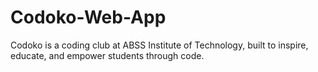 # Codoko-Web-App
Codoko is a coding club at ABSS Institute of Technology, built to inspire, educate, and empower students through code.
